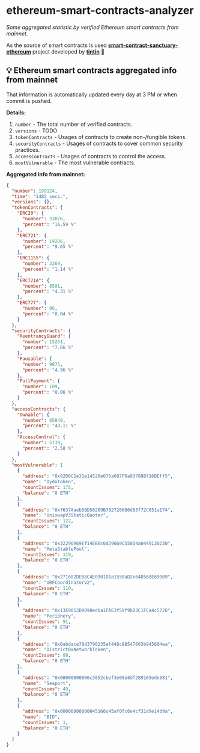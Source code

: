 # ethereum-smart-contracts-analyzer

*Some aggregated statistic by verified Ethereum smart contracts from mainnet.*

As the source of smart contracts is used **[smart-contract-sanctuary-ethereum](https://github.com/tintinweb/smart-contract-sanctuary-ethereum)** project developed by **[tintin](https://github.com/tintinweb)** 👏

## 💡 Ethereum smart contracts aggregated info from mainnet

That information is automatically updated every day at 3 PM or when commit is pushed.

**Details:**

1. `number` - The total number of verified contracts.
2. `versions` - TODO
3. `tokenContracts` - Usages of contracts to create non-/fungible tokens.
4. `securityContracts` - Usages of contracts to cover common security practices. 
5. `accessContracts` - Usages of contracts to control the access.
6. `mostVulnerable` - The most vulnerable contracts.

**Aggregated info from mainnet:**

```json
{
  "number": 199124,
  "time": "1485 secs.",
  "versions": {},
  "tokenContracts": {
    "ERC20": {
      "number": 33026,
      "percent": "16.59 %"
    },
    "ERC721": {
      "number": 19206,
      "percent": "9.65 %"
    },
    "ERC1155": {
      "number": 2269,
      "percent": "1.14 %"
    },
    "ERC721A": {
      "number": 8591,
      "percent": "4.31 %"
    },
    "ERC777": {
      "number": 86,
      "percent": "0.04 %"
    }
  },
  "securityContracts": {
    "ReentrancyGuard": {
      "number": 15261,
      "percent": "7.66 %"
    },
    "Pausable": {
      "number": 9875,
      "percent": "4.96 %"
    },
    "PullPayment": {
      "number": 109,
      "percent": "0.06 %"
    }
  },
  "accessContracts": {
    "Ownable": {
      "number": 85849,
      "percent": "43.11 %"
    },
    "AccessControl": {
      "number": 5139,
      "percent": "2.58 %"
    }
  },
  "mostVulnerable": [
    {
      "address": "0x92D6C1e31e14520e676a687F0a93788B716BEff5",
      "name": "DydxToken",
      "countIssues": 175,
      "balance": "0 ETH"
    },
    {
      "address": "0x7637Aaeb5BD58269B782726680d83f72C651aE74",
      "name": "UniswapV3StaticQuoter",
      "countIssues": 122,
      "balance": "0 ETH"
    },
    {
      "address": "0x32296969Ef14EB0c6d29669C550D4a0449130230",
      "name": "MetaStablePool",
      "countIssues": 119,
      "balance": "0 ETH"
    },
    {
      "address": "0x271682DEB8C4E0901D1a1550aD2e64D568E69909",
      "name": "VRFCoordinatorV2",
      "countIssues": 110,
      "balance": "0 ETH"
    },
    {
      "address": "0x13E9053D9090ed6a1FAE3f59f9bD3C1FCa4c5726",
      "name": "Periphery",
      "countIssues": 91,
      "balance": "0 ETH"
    },
    {
      "address": "0x0abdace70d3790235af448c88547603b945604ea",
      "name": "District0xNetworkToken",
      "countIssues": 88,
      "balance": "0 ETH"
    },
    {
      "address": "0x00000000006c3852cbef3e08e8df289169ede581",
      "name": "Seaport",
      "countIssues": 49,
      "balance": "0 ETH"
    },
    {
      "address": "0x00000000000045166c45af0fc6e4cf31d9e14b9a",
      "name": "BID",
      "countIssues": 1,
      "balance": "0 ETH"
    }
  ]
}
```
